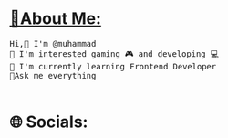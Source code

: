 <link rel="preconnect" href="https://fonts.googleapis.com">
<link rel="preconnect" href="https://fonts.gstatic.com" crossorigin>
<link href="https://fonts.googleapis.com/css2?family=Pixelify+Sans:wght@400;500;600;700&display=swap" rel="stylesheet">

<link rel="preconnect" href="https://fonts.googleapis.com">
<link rel="preconnect" href="https://fonts.gstatic.com" crossorigin>
<link href="https://fonts.googleapis.com/css2?family=Pixelify+Sans:wght@400;500;600;700&family=Roboto+Mono&display=swap" rel="stylesheet">

<link rel="preconnect" href="https://fonts.googleapis.com">
<link rel="preconnect" href="https://fonts.gstatic.com" crossorigin>
<link href="https://fonts.googleapis.com/css2?family=Martian+Mono:wght@300;400;500;700&display=swap" rel="stylesheet">

<h1><a href="#">💫About Me:</a></h1>

<p style="font-weight: 20px; margin: 0; font-family: 'Martian Mono', monospace;">Hi,👋 I'm @muhammad</p>
<p style="font-weight: 20px; margin: 0; font-family: 'Martian Mono', monospace;">👀 I'm interested gaming 🎮 and developing 💻</p>
<p style="font-weight: 20px; margin: 0; font-family: 'Martian Mono', monospace;">🌱 I'm currently learning Frontend Developer</p>
<p style="font-weight: 20px; margin: 0; font-family: 'Martian Mono', monospace;">💬Ask me everything</p>
<br /> 
<h1 style="">🌐 Socials:</h1>
